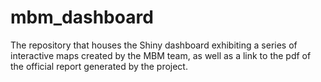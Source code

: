 # mbm_dashboard
The repository that houses the Shiny dashboard exhibiting a series of interactive maps created by the MBM team, as well as a link to the pdf of the official report generated by the project. 
